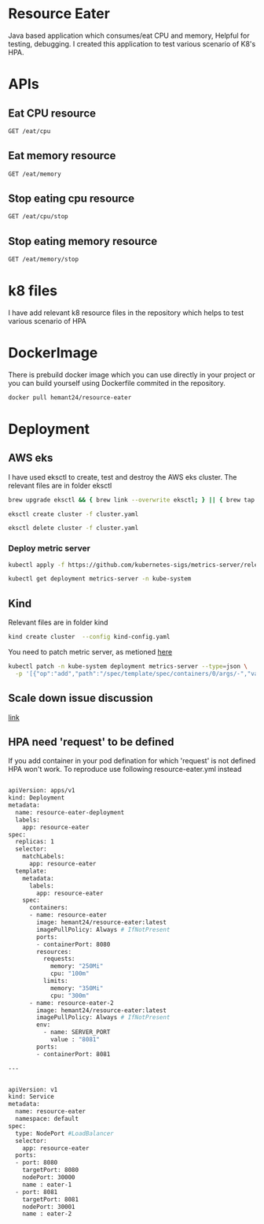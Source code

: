 # Resource Eater
Java based application which consumes/eat CPU and memory, Helpful for testing, debugging. I created this application to test various scenario of K8's HPA. 

# APIs
## Eat CPU resource
```sh
GET /eat/cpu
```

## Eat memory resource
```sh
GET /eat/memory
```


## Stop eating cpu resource
```sh
GET /eat/cpu/stop
```

## Stop eating memory resource
```sh
GET /eat/memory/stop
```

# k8 files
I have add relevant k8 resource files in the repository which helps to test various scenario of HPA 

# DockerImage
There is prebuild docker image which you can use directly in your project or you can build yourself using Dockerfile commited in the repository.

```sh
docker pull hemant24/resource-eater
```

# Deployment

## AWS eks
I have used eksctl to create, test and destroy the AWS eks cluster. The relevant files are in folder eksctl

```sh
brew upgrade eksctl && { brew link --overwrite eksctl; } || { brew tap weaveworks/tap; brew install weaveworks/tap/eksctl; }
```

```sh
eksctl create cluster -f cluster.yaml
```

```sh
eksctl delete cluster -f cluster.yaml
```

### Deploy metric server
```sh
kubectl apply -f https://github.com/kubernetes-sigs/metrics-server/releases/latest/download/components.yaml

kubectl get deployment metrics-server -n kube-system
```
## Kind
Relevant files are in folder kind
```sh
kind create cluster  --config kind-config.yaml
```

You need to patch metric server, as metioned [here](https://gist.github.com/sanketsudake/a089e691286bf2189bfedf295222bd43)

```sh
kubectl patch -n kube-system deployment metrics-server --type=json \
  -p '[{"op":"add","path":"/spec/template/spec/containers/0/args/-","value":"--kubelet-insecure-tls"}]'
```

## Scale down issue discussion

[link](https://stackoverflow.com/questions/58535208/hpa-scale-down-not-happening-properly)

## HPA need 'request' to be defined

If you add container in your pod defination for which 'request' is not defined HPA won't work. To reproduce use following resource-eater.yml instead

```sh

apiVersion: apps/v1
kind: Deployment
metadata:
  name: resource-eater-deployment
  labels:
    app: resource-eater
spec:
  replicas: 1
  selector:
    matchLabels:
      app: resource-eater
  template:
    metadata:
      labels:
        app: resource-eater
    spec:
      containers:
      - name: resource-eater
        image: hemant24/resource-eater:latest
        imagePullPolicy: Always # IfNotPresent
        ports:
        - containerPort: 8080
        resources:
          requests:
            memory: "250Mi"
            cpu: "100m"
          limits:
            memory: "350Mi"
            cpu: "300m"
      - name: resource-eater-2
        image: hemant24/resource-eater:latest
        imagePullPolicy: Always # IfNotPresent
        env:
          - name: SERVER_PORT
            value : "8081"
        ports:
        - containerPort: 8081

---


apiVersion: v1
kind: Service
metadata:
  name: resource-eater
  namespace: default
spec:
  type: NodePort #LoadBalancer
  selector:
    app: resource-eater
  ports:
  - port: 8080
    targetPort: 8080
    nodePort: 30000
    name : eater-1
  - port: 8081
    targetPort: 8081
    nodePort: 30001
    name : eater-2


```
